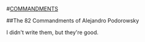 #[COMMANDMENTS](https://caitp.github.io/commandments)

##The 82 Commandments of Alejandro Podorowsky

I didn't write them, but they're good.
